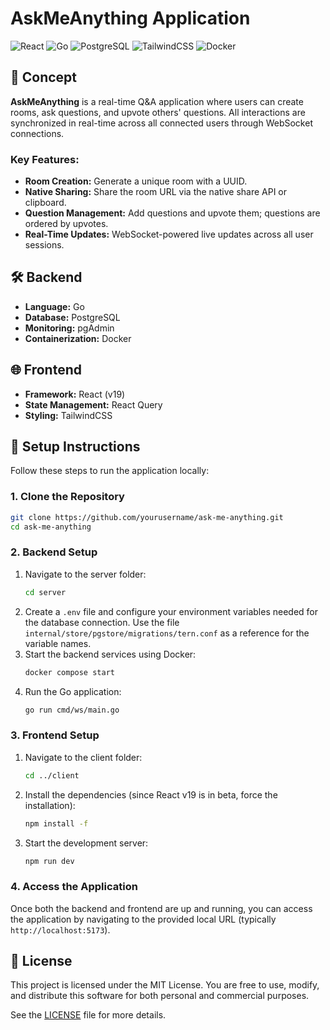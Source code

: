 # AskMeAnything Application

![React](https://img.shields.io/badge/React-v19-61DAFB?logo=react)
![Go](https://img.shields.io/badge/Go-1.19-blue?logo=go)
![PostgreSQL](https://img.shields.io/badge/PostgreSQL-13-blue?logo=postgresql)
![TailwindCSS](https://img.shields.io/badge/TailwindCSS-2.2-06B6D4?logo=tailwindcss)
![Docker](https://img.shields.io/badge/Docker-20.10.7-blue?logo=docker)

## 🚀 Concept

**AskMeAnything** is a real-time Q&A application where users can create rooms, ask questions, and upvote others' questions. All interactions are synchronized in real-time across all connected users through WebSocket connections.

### Key Features:
- **Room Creation:** Generate a unique room with a UUID.
- **Native Sharing:** Share the room URL via the native share API or clipboard.
- **Question Management:** Add questions and upvote them; questions are ordered by upvotes.
- **Real-Time Updates:** WebSocket-powered live updates across all user sessions.

## 🛠️ Backend

- **Language:** Go
- **Database:** PostgreSQL
- **Monitoring:** pgAdmin
- **Containerization:** Docker

## 🌐 Frontend

- **Framework:** React (v19)
- **State Management:** React Query
- **Styling:** TailwindCSS

## 📝 Setup Instructions

Follow these steps to run the application locally:

### 1. Clone the Repository

```bash
git clone https://github.com/yourusername/ask-me-anything.git
cd ask-me-anything
```
### 2. Backend Setup

1. Navigate to the server folder:
    ```bash
    cd server
    ```
2. Create a `.env` file and configure your environment variables needed for the database connection. Use the file `internal/store/pgstore/migrations/tern.conf` as a reference for the variable names.
3. Start the backend services using Docker:
    ```bash
    docker compose start
    ```
4. Run the Go application:
    ```bash
    go run cmd/ws/main.go
    ```
### 3. Frontend Setup

1. Navigate to the client folder:
    ```bash
    cd ../client
    ```
2. Install the dependencies (since React v19 is in beta, force the installation):
    ```bash
    npm install -f
    ```
3. Start the development server:
    ```bash
    npm run dev
    ```

### 4. Access the Application

Once both the backend and frontend are up and running, you can access the application by navigating to the provided local URL (typically `http://localhost:5173`).

## 📜 License

This project is licensed under the MIT License. You are free to use, modify, and distribute this software for both personal and commercial purposes.

See the [LICENSE](LICENSE) file for more details.

